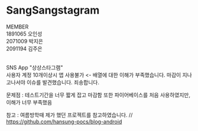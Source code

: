 # SangSangstagram

MEMBER<br>
1891065 오인성<br>
2071009 박지은<br>
2091194 김주은<br>
<br>

SNS App "상상스타그램"<br>
사용자 계정 10개이상시 앱 사용불가 <- 배열에 대한 이해가 부족했습니다. 마감이 지나고나서야 이슈를 발견했습니다. 죄송합니다.<br>

문제점 : 테스트기간을 너무 짧게 잡고 마감함 또한 파이어베이스를 처음 사용하였지만, 이해가 너무 부족했음 <br>

참고 : 여름방학때 제가 했던 프로젝트를 참고하였습니다. // https://github.com/hansung-pocs/blog-android <br>

